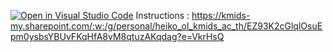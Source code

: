 [![Open in Visual Studio Code](https://classroom.github.com/assets/open-in-vscode-2e0aaae1b6195c2367325f4f02e2d04e9abb55f0b24a779b69b11b9e10269abc.svg)](https://classroom.github.com/online_ide?assignment_repo_id=15269162&assignment_repo_type=AssignmentRepo)
Instructions : 
https://kmids-my.sharepoint.com/:w:/g/personal/heiko_ol_kmids_ac_th/EZ93K2cGlqlOsuEpm0ysbsYBUvFKqHfA8vM8qtuzAKqdag?e=VkrHsQ
